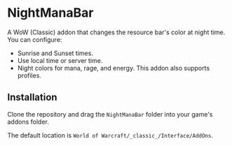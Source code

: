 # NightManaBar
A WoW (Classic) addon that changes the resource bar's color at night time. You can configure:
 - Sunrise and Sunset times.
 - Use local time or server time.
 - Night colors for mana, rage, and energy.
This addon also supports profiles.

## Installation
Clone the repository and drag the `NightManaBar` folder into your game's addons folder.

The default location is `World of Warcraft/_classic_/Interface/AddOns`.
